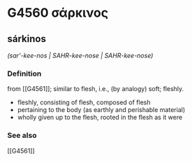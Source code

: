 # G4560 σάρκινος

## sárkinos

_(sar'-kee-nos | SAHR-kee-nose | SAHR-kee-nose)_

### Definition

from [[G4561]]; similar to flesh, i.e., (by analogy) soft; fleshly.

- fleshly, consisting of flesh, composed of flesh
- pertaining to the body (as earthly and perishable material)
- wholly given up to the flesh, rooted in the flesh as it were

### See also

[[G4561]]

